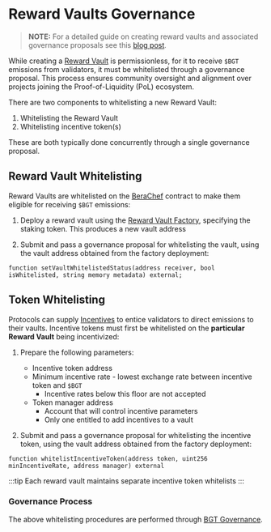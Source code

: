 # Reward Vaults Governance

> **NOTE:** For a detailed guide on creating reward vaults and associated governance proposals see this [blog post](https://blog.berachain.com/blog/creating-a-governance-proposal-for-berachain-reward-vaults).

While creating a [Reward Vault](/learn/pol/rewardvaults) is permissionless, for it to receive `$BGT` emissions from validators, it must be whitelisted through a governance proposal. This process ensures community oversight and alignment over projects joining the Proof-of-Liquidity (PoL) ecosystem.

There are two components to whitelisting a new Reward Vault:

1. Whitelisting the Reward Vault
2. Whitelisting incentive token(s)

These are both typically done concurrently through a single governance proposal.

## Reward Vault Whitelisting

Reward Vaults are whitelisted on the [BeraChef](/developers/contracts/berachef) contract to make them eligible for receiving `$BGT` emissions:

1. Deploy a reward vault using the [Reward Vault Factory](/developers/contracts/reward-vault-factory), specifying the staking token. This produces a new vault address

2. Submit and pass a governance proposal for whitelisting the vault, using the vault address obtained from the factory deployment:

```solidity
function setVaultWhitelistedStatus(address receiver, bool isWhitelisted, string memory metadata) external;
```

## Token Whitelisting

Protocols can supply [Incentives](/learn/pol/incentives) to entice validators to direct emissions to their vaults. Incentive tokens must first be whitelisted on the **particular Reward Vault** being incentivized:

1. Prepare the following parameters:

   - Incentive token address
   - Minimum incentive rate - lowest exchange rate between incentive token and `$BGT`
     - Incentive rates below this floor are not accepted
   - Token manager address
     - Account that will control incentive parameters
     - Only one entitled to add incentives to a vault

2. Submit and pass a governance proposal for whitelisting the incentive token, using the vault address obtained from the factory deployment:

```solidity
function whitelistIncentiveToken(address token, uint256 minIncentiveRate, address manager) external
```

:::tip
Each reward vault maintains separate incentive token whitelists
:::

### Governance Process

The above whitelisting procedures are performed through [BGT Governance](/learn/governance/).
